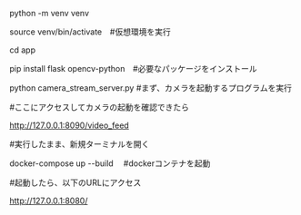 python -m venv venv

source venv/bin/activate　#仮想環境を実行

cd app

pip install flask opencv-python　#必要なパッケージをインストール

python camera_stream_server.py  #まず、カメラを起動するプログラムを実行

#ここにアクセスしてカメラの起動を確認できたら

http://127.0.0.1:8090/video_feed

#実行したまま、新規ターミナルを開く

docker-compose up --build 　#dockerコンテナを起動

#起動したら、以下のURLにアクセス

http://127.0.0.1:8080/
